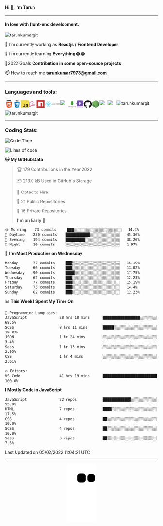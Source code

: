 <h4>Hi 👋, I'm Tarun</h4>
<hr />
<h4 align="left">In love with front-end development.</h4>

<p><img src="https://komarev.com/ghpvc/?username=tarunkumargit&label=Profile%20views&color=0e75b6&style=flat" alt="tarunkumargit" /> </p>

🔭 I’m currently working as **Reactjs / Frontend Developer**

🌱 I’m currently learning **Everything😂😂**

🤝2022 Goals **Contribution in some open-source projects**

📫 How to reach me **tarunkumar7973@gmail.com**

<hr />

### Languages and tools:

 <img align="left" width="26px" src="https://raw.githubusercontent.com/github/explore/80688e429a7d4ef2fca1e82350fe8e3517d3494d/topics/html/html.png" />
 <img align="left" width="26px" src="https://raw.githubusercontent.com/github/explore/80688e429a7d4ef2fca1e82350fe8e3517d3494d/topics/css/css.png" />
 <img align="left" width="26px" src="https://raw.githubusercontent.com/github/explore/80688e429a7d4ef2fca1e82350fe8e3517d3494d/topics/javascript/javascript.png" />
 <img align="left" width="26px" src="https://raw.githubusercontent.com/github/explore/80688e429a7d4ef2fca1e82350fe8e3517d3494d/topics/sass/sass.png" />
 <img align="left" width="26px" src="https://raw.githubusercontent.com/github/explore/80688e429a7d4ef2fca1e82350fe8e3517d3494d/topics/npm/npm.png" />
 <img align="left" width="26px" src="https://raw.githubusercontent.com/github/explore/80688e429a7d4ef2fca1e82350fe8e3517d3494d/topics/react/react.png" />
 <img align="left" width="26px" src="https://raw.githubusercontent.com/devicons/devicon/master/icons/express/express-original-wordmark.svg"/>
 <img align="left" width="26px" src="https://www.vectorlogo.zone/logos/figma/figma-icon.svg"/>
 <img align="left" width="26px" src="https://raw.githubusercontent.com/devicons/devicon/master/icons/mongodb/mongodb-original-wordmark.svg"/>
 <img align="left" width="26px" src="https://raw.githubusercontent.com/devicons/devicon/master/icons/bootstrap/bootstrap-plain-wordmark.svg" />
 <img align="left" width="26px" src="https://raw.githubusercontent.com/github/explore/78df643247d429f6cc873026c0622819ad797942/topics/github/github.png" />
 <img align="left" width="26px" src="https://raw.githubusercontent.com/github/explore/80688e429a7d4ef2fca1e82350fe8e3517d3494d/topics/nodejs/nodejs.png" />
 <img align="left" width="26px" src="https://download.blender.org/branding/community/blender_community_badge_white.svg" />
 <img align="left" width="26px" src="https://www.vectorlogo.zone/logos/tailwindcss/tailwindcss-icon.svg"/>

<p>&nbsp;<img align="center" src="https://github-readme-stats.vercel.app/api?username=tarunkumargit&show_icons=true&theme=react" alt="tarunkumargit" /></p>

<p><img align="center" src="https://github-readme-streak-stats.herokuapp.com/?user=tarunkumargit&show_icons=true&theme=react" alt="tarunkumargit" /></p>

<hr>

### Coding Stats:

<!--START_SECTION:waka-->

![Code Time](http://img.shields.io/badge/Code%20Time-538%20hrs-blue)

![Lines of code](https://img.shields.io/badge/From%20Hello%20World%20I%27ve%20Written-888%20Thousand%20lines%20of%20code-blue)

**🐱 My GitHub Data**

> 🏆 179 Contributions in the Year 2022
>
> 📦 213.0 kB Used in GitHub's Storage
>
> 💼 Opted to Hire
>
> 📜 21 Public Repositories
>
> 🔑 18 Private Repositories
>
> **I'm an Early 🐤**

```text
🌞 Morning    73 commits     ███░░░░░░░░░░░░░░░░░░░░░░   14.4%
🌆 Daytime    230 commits    ███████████░░░░░░░░░░░░░░   45.36%
🌃 Evening    194 commits    █████████░░░░░░░░░░░░░░░░   38.26%
🌙 Night      10 commits     ░░░░░░░░░░░░░░░░░░░░░░░░░   1.97%

```

📅 **I'm Most Productive on Wednesday**

```text
Monday       77 commits     ███░░░░░░░░░░░░░░░░░░░░░░   15.19%
Tuesday      66 commits     ███░░░░░░░░░░░░░░░░░░░░░░   13.02%
Wednesday    90 commits     ████░░░░░░░░░░░░░░░░░░░░░   17.75%
Thursday     62 commits     ███░░░░░░░░░░░░░░░░░░░░░░   12.23%
Friday       77 commits     ███░░░░░░░░░░░░░░░░░░░░░░   15.19%
Saturday     73 commits     ███░░░░░░░░░░░░░░░░░░░░░░   14.4%
Sunday       62 commits     ███░░░░░░░░░░░░░░░░░░░░░░   12.23%

```

📊 **This Week I Spent My Time On**

```text
💬 Programming Languages:
JavaScript               28 hrs 18 mins      █████████████████░░░░░░░░   68.5%
SCSS                     8 hrs 11 mins       █████░░░░░░░░░░░░░░░░░░░░   19.83%
JSON                     1 hr 24 mins        ░░░░░░░░░░░░░░░░░░░░░░░░░   3.4%
Sass                     1 hr 13 mins        ░░░░░░░░░░░░░░░░░░░░░░░░░   2.95%
CSS                      1 hr 4 mins         ░░░░░░░░░░░░░░░░░░░░░░░░░   2.61%

🔥 Editors:
VS Code                  41 hrs 19 mins      █████████████████████████   100.0%

```

**I Mostly Code in JavaScript**

```text
JavaScript               22 repos            █████████████░░░░░░░░░░░░   55.0%
HTML                     7 repos             ████░░░░░░░░░░░░░░░░░░░░░   17.5%
CSS                      4 repos             ██░░░░░░░░░░░░░░░░░░░░░░░   10.0%
SCSS                     4 repos             ██░░░░░░░░░░░░░░░░░░░░░░░   10.0%
Sass                     3 repos             ██░░░░░░░░░░░░░░░░░░░░░░░   7.5%

```

Last Updated on 05/02/2022 11:04:21 UTC

<!--END_SECTION:waka-->

<hr>
<p align="center">
  <img src="https://github.com/tarunkumargit/tarunkumargit/raw/output/github-contribution-grid-snake.svg" alt="snake"></center>
</p>
